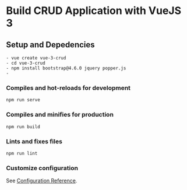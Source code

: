 # Build CRUD Application with VueJS 3

## Setup and Depedencies
```
- vue create vue-3-crud
- cd vue-3-crud
- npm install bootstrap@4.6.0 jquery popper.js
- 
```

### Compiles and hot-reloads for development
```
npm run serve
```

### Compiles and minifies for production
```
npm run build
```

### Lints and fixes files
```
npm run lint
```

### Customize configuration
See [Configuration Reference](https://cli.vuejs.org/config/).
